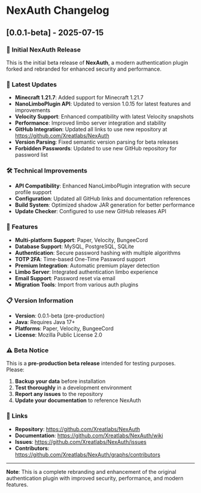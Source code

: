 # NexAuth Changelog

## [0.0.1-beta] - 2025-07-15

### 🎉 **Initial NexAuth Release**

This is the initial beta release of **NexAuth**, a modern authentication plugin forked and rebranded for enhanced security and performance.

### 🔄 **Latest Updates**

- **Minecraft 1.21.7**: Added support for Minecraft 1.21.7
- **NanoLimboPlugin API**: Updated to version 1.0.15 for latest features and improvements
- **Velocity Support**: Enhanced compatibility with latest Velocity snapshots
- **Performance**: Improved limbo server integration and stability
- **GitHub Integration**: Updated all links to use new repository at https://github.com/Xreatlabs/NexAuth
- **Version Parsing**: Fixed semantic version parsing for beta releases
- **Forbidden Passwords**: Updated to use new GitHub repository for password list

### 🛠️ **Technical Improvements**

- **API Compatibility**: Enhanced NanoLimboPlugin integration with secure profile support
- **Configuration**: Updated all GitHub links and documentation references
- **Build System**: Optimized shadow JAR generation for better performance
- **Update Checker**: Configured to use new GitHub releases API

### 🔧 **Features**

- **Multi-platform Support**: Paper, Velocity, BungeeCord
- **Database Support**: MySQL, PostgreSQL, SQLite
- **Authentication**: Secure password hashing with multiple algorithms
- **TOTP 2FA**: Time-based One-Time Password support
- **Premium Integration**: Automatic premium player detection
- **Limbo Server**: Integrated authentication limbo experience
- **Email Support**: Password reset via email
- **Migration Tools**: Import from various auth plugins

### 📋 **Version Information**

- **Version**: 0.0.1-beta (pre-production)
- **Java**: Requires Java 17+
- **Platforms**: Paper, Velocity, BungeeCord
- **License**: Mozilla Public License 2.0

### ⚠️ **Beta Notice**

This is a **pre-production beta release** intended for testing purposes. Please:

1. **Backup your data** before installation
2. **Test thoroughly** in a development environment
3. **Report any issues** to the repository
4. **Update your documentation** to reference NexAuth

### 🔗 **Links**

- **Repository**: https://github.com/Xreatlabs/NexAuth
- **Documentation**: https://github.com/Xreatlabs/NexAuth/wiki
- **Issues**: https://github.com/Xreatlabs/NexAuth/issues
- **Contributors**: https://github.com/Xreatlabs/NexAuth/graphs/contributors

---

**Note**: This is a complete rebranding and enhancement of the original authentication plugin with improved security, performance, and modern features.